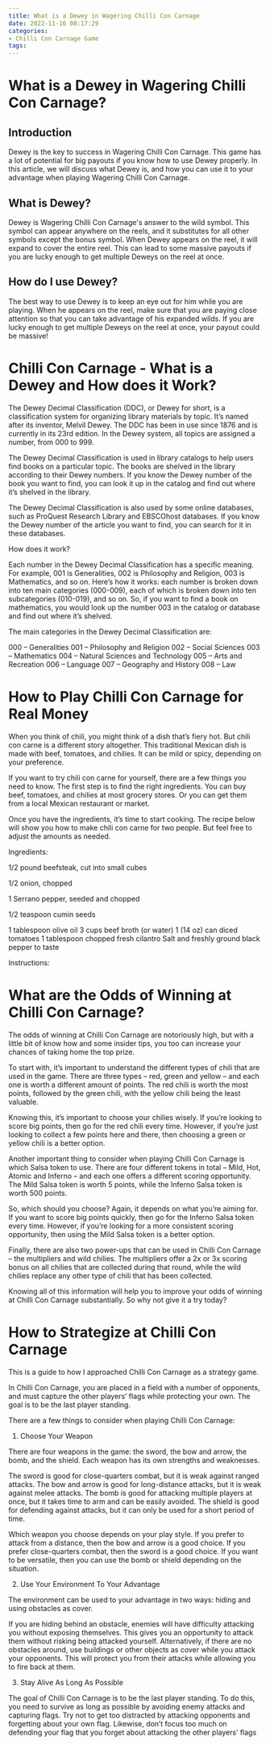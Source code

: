 ```yaml
---
title: What is a Dewey in Wagering Chilli Con Carnage
date: 2022-11-16 08:17:29
categories:
- Chilli Con Carnage Game
tags:
---
```



#  What is a Dewey in Wagering Chilli Con Carnage?

## Introduction
Dewey is the key to success in Wagering Chilli Con Carnage. This game has a lot of potential for big payouts if you know how to use Dewey properly. In this article, we will discuss what Dewey is, and how you can use it to your advantage when playing Wagering Chilli Con Carnage.

## What is Dewey?
Dewey is Wagering Chilli Con Carnage's answer to the wild symbol. This symbol can appear anywhere on the reels, and it substitutes for all other symbols except the bonus symbol. When Dewey appears on the reel, it will expand to cover the entire reel. This can lead to some massive payouts if you are lucky enough to get multiple Deweys on the reel at once.

## How do I use Dewey?
The best way to use Dewey is to keep an eye out for him while you are playing. When he appears on the reel, make sure that you are paying close attention so that you can take advantage of his expanded wilds. If you are lucky enough to get multiple Deweys on the reel at once, your payout could be massive!

#  Chilli Con Carnage - What is a Dewey and How does it Work?

The Dewey Decimal Classification (DDC), or Dewey for short, is a classification system for organizing library materials by topic. It’s named after its inventor, Melvil Dewey. The DDC has been in use since 1876 and is currently in its 23rd edition. In the Dewey system, all topics are assigned a number, from 000 to 999.

The Dewey Decimal Classification is used in library catalogs to help users find books on a particular topic. The books are shelved in the library according to their Dewey numbers. If you know the Dewey number of the book you want to find, you can look it up in the catalog and find out where it’s shelved in the library.

The Dewey Decimal Classification is also used by some online databases, such as ProQuest Research Library and EBSCOhost databases. If you know the Dewey number of the article you want to find, you can search for it in these databases.

How does it work?

Each number in the Dewey Decimal Classification has a specific meaning. For example, 001 is Generalities, 002 is Philosophy and Religion, 003 is Mathematics, and so on. Here’s how it works: each number is broken down into ten main categories (000-009), each of which is broken down into ten subcategories (010-019), and so on. So, if you want to find a book on mathematics, you would look up the number 003 in the catalog or database and find out where it’s shelved.

The main categories in the Dewey Decimal Classification are:

000 – Generalities
001 – Philosophy and Religion
002 – Social Sciences
003 – Mathematics
004 – Natural Sciences and Technology
005 – Arts and Recreation
006 – Language
007 – Geography and History
008 – Law

#  How to Play Chilli Con Carnage for Real Money

When you think of chili, you might think of a dish that’s fiery hot. But chili con carne is a different story altogether. This traditional Mexican dish is made with beef, tomatoes, and chilies. It can be mild or spicy, depending on your preference.

If you want to try chili con carne for yourself, there are a few things you need to know. The first step is to find the right ingredients. You can buy beef, tomatoes, and chilies at most grocery stores. Or you can get them from a local Mexican restaurant or market.

Once you have the ingredients, it’s time to start cooking. The recipe below will show you how to make chili con carne for two people. But feel free to adjust the amounts as needed.

Ingredients:

1/2 pound beefsteak, cut into small cubes

1/2 onion, chopped

1 Serrano pepper, seeded and chopped

1/2 teaspoon cumin seeds

1 tablespoon olive oil
3 cups beef broth (or water)
1 (14 oz) can diced tomatoes 
1 tablespoon chopped fresh cilantro 
Salt and freshly ground black pepper to taste 

Instructions:

#  What are the Odds of Winning at Chilli Con Carnage?

The odds of winning at Chilli Con Carnage are notoriously high, but with a little bit of know how and some insider tips, you too can increase your chances of taking home the top prize.

To start with, it’s important to understand the different types of chili that are used in the game. There are three types – red, green and yellow – and each one is worth a different amount of points. The red chili is worth the most points, followed by the green chili, with the yellow chili being the least valuable.

Knowing this, it’s important to choose your chilies wisely. If you’re looking to score big points, then go for the red chili every time. However, if you’re just looking to collect a few points here and there, then choosing a green or yellow chili is a better option.

Another important thing to consider when playing Chilli Con Carnage is which Salsa token to use. There are four different tokens in total – Mild, Hot, Atomic and Inferno – and each one offers a different scoring opportunity. The Mild Salsa token is worth 5 points, while the Inferno Salsa token is worth 500 points.

So, which should you choose? Again, it depends on what you’re aiming for. If you want to score big points quickly, then go for the Inferno Salsa token every time. However, if you’re looking for a more consistent scoring opportunity, then using the Mild Salsa token is a better option.

Finally, there are also two power-ups that can be used in Chilli Con Carnage – the multipliers and wild chilies. The multipliers offer a 2x or 3x scoring bonus on all chilies that are collected during that round, while the wild chilies replace any other type of chili that has been collected.

Knowing all of this information will help you to improve your odds of winning at Chilli Con Carnage substantially. So why not give it a try today?

#  How to Strategize at Chilli Con Carnage

This is a guide to how I approached Chilli Con Carnage as a strategy game.

In Chilli Con Carnage, you are placed in a field with a number of opponents, and must capture the other players’ flags while protecting your own. The goal is to be the last player standing.

There are a few things to consider when playing Chilli Con Carnage:

1. Choose Your Weapon

There are four weapons in the game: the sword, the bow and arrow, the bomb, and the shield. Each weapon has its own strengths and weaknesses.

The sword is good for close-quarters combat, but it is weak against ranged attacks. The bow and arrow is good for long-distance attacks, but it is weak against melee attacks. The bomb is good for attacking multiple players at once, but it takes time to arm and can be easily avoided. The shield is good for defending against attacks, but it can only be used for a short period of time.

Which weapon you choose depends on your play style. If you prefer to attack from a distance, then the bow and arrow is a good choice. If you prefer close-quarters combat, then the sword is a good choice. If you want to be versatile, then you can use the bomb or shield depending on the situation.

2. Use Your Environment To Your Advantage

The environment can be used to your advantage in two ways: hiding and using obstacles as cover.

If you are hiding behind an obstacle, enemies will have difficulty attacking you without exposing themselves. This gives you an opportunity to attack them without risking being attacked yourself. Alternatively, if there are no obstacles around, use buildings or other objects as cover while you attack your opponents. This will protect you from their attacks while allowing you to fire back at them.


3) Stay Alive As Long As Possible

The goal of Chilli Con Carnage is to be the last player standing. To do this, you need to survive as long as possible by avoiding enemy attacks and capturing flags. Try not to get too distracted by attacking opponents and forgetting about your own flag. Likewise, don’t focus too much on defending your flag that you forget about attacking the other players’ flags